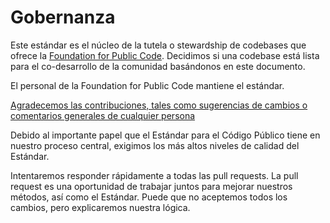 # Gobernanza

Este estándar es el núcleo de la tutela o stewardship de codebases que ofrece la [Foundation for Public Code](https://publiccode.net/). Decidimos si una codebase está lista para el co-desarrollo de la comunidad basándonos en este documento.

El personal de la Foundation for Public Code mantiene el estándar.

[Agradecemos las contribuciones, tales como sugerencias de cambios o comentarios generales de cualquier persona](/CONTRIBUTION.md)

Debido al importante papel que el Estándar para el Código Público tiene en nuestro proceso central, exigimos los más altos niveles de calidad del Estándar.

Intentaremos responder rápidamente a todas las pull requests. La pull request es una oportunidad de trabajar juntos para mejorar nuestros métodos, así como el Estándar. Puede que no aceptemos todos los cambios, pero explicaremos nuestra lógica.
